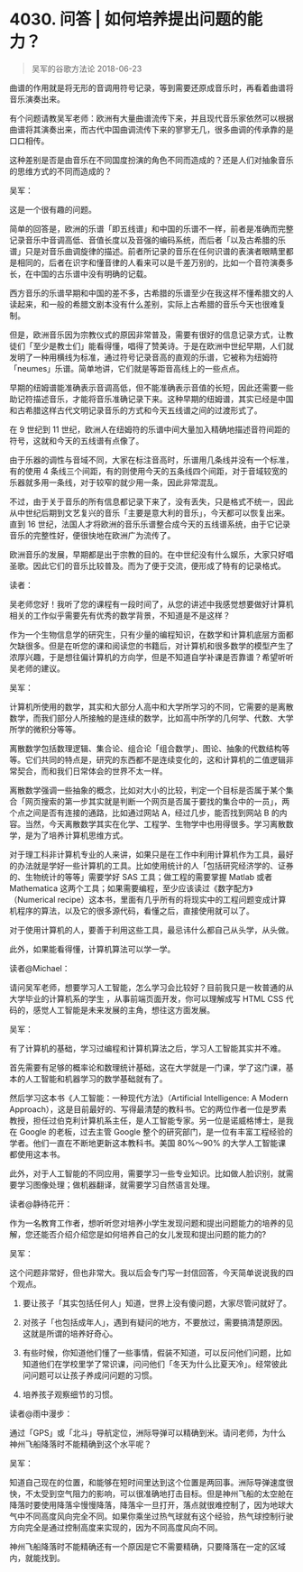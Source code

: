 # 4030. 问答 | 如何培养提出问题的能力？
> 吴军的谷歌方法论
2018-06-23

曲谱的作用就是将无形的音调用符号记录，等到需要还原成音乐时，再看着曲谱将音乐演奏出来。

有个问题请教吴军老师：欧洲有大量曲谱流传下来，并且现代音乐家依然可以根据曲谱将其演奏出来，而古代中国曲调流传下来的寥寥无几，很多曲调的传承靠的是口口相传。

这种差别是否是由音乐在不同国度扮演的角色不同而造成的？还是人们对抽象音乐的思维方式的不同而造成的？

吴军：

这是一个很有趣的问题。

简单的回答是，欧洲的乐谱「即五线谱」和中国的乐谱不一样，前者是准确而完整记录音乐中音调高低、音值长度以及音强的编码系统，而后者「以及古希腊的乐谱」只是对音乐曲调旋律的描述。前者所记录的音乐在任何识谱的表演者眼睛里都是相同的，后者在识字和懂音律的人看来可以是千差万别的，比如一个音符演奏多长，在中国的古乐谱中没有明确的记载。

西方音乐的乐谱早期和中国的差不多，古希腊的乐谱至少在我这样不懂希腊文的人读起来，和一般的希腊文剧本没有什么差别，实际上古希腊的音乐今天也很难复制。

但是，欧洲音乐因为宗教仪式的原因非常普及，需要有很好的信息记录方式，让教徒们「至少是教士们」能看得懂，唱得了赞美诗。于是在欧洲中世纪早期，人们就发明了一种用横线为标准，通过符号记录音高的直观的乐谱，它被称为纽姆符「neumes」乐谱。简单地讲，它们就是等距音高线上的一些点点。

早期的纽姆谱能准确表示音调高低，但不能准确表示音值的长短，因此还需要一些助记符描述音乐，才能将音乐准确记录下来。这种早期的纽姆谱，其实已经是中国和古希腊这样古代文明记录音乐的方式和今天五线谱之间的过渡形式了。

在 9 世纪到 11 世纪，欧洲人在纽姆符的乐谱中间大量加入精确地描述音符间距的符号，这就和今天的五线谱有点像了。

由于乐器的调性与音域不同，大家在标注音高时，乐谱用几条线并没有一个标准，有的使用 4 条线三个间距，有的则使用今天的五条线四个间距，对于音域较宽的乐器就多用一条线，对于较窄的就少用一条，因此非常混乱。

不过，由于关于音乐的所有信息都记录下来了，没有丢失，只是格式不统一，因此从中世纪后期到文艺复兴的音乐「主要是意大利的音乐」，今天都可以恢复出来。直到 16 世纪，法国人才将欧洲的音乐乐谱整合成今天的五线谱系统，由于它记录音乐的完整性好，便很快地在欧洲广为流传了。

欧洲音乐的发展，早期都是出于宗教的目的。在中世纪没有什么娱乐，大家只好唱圣歌。因此它们的音乐比较普及。而为了便于交流，便形成了特有的记录格式。

读者：

吴老师您好！我听了您的课程有一段时间了，从您的讲述中我感觉想要做好计算机相关的工作似乎需要先有优秀的数学背景，不知道是不是这样？

作为一个生物信息学的研究生，只有少量的编程知识，在数学和计算机底层方面都欠缺很多。但是在听您的课和阅读您的书籍后，对计算机和很多数学的模型产生了浓厚兴趣，于是想往偏计算机的方向学，但是不知道自学补课是否靠谱？希望听听吴老师的建议。

吴军：

计算机所使用的数学，其实和大部分人高中和大学所学习的不同，它需要的是离散数学，而我们部分人所接触的是连续的数学，比如高中所学的几何学、代数、大学所学的微积分等等。

离散数学包括数理逻辑、集合论、组合论「组合数学」、图论、抽象的代数结构等等。它们共同的特点是，研究的东西都不是连续变化的，这和计算机的二值逻辑非常契合，而和我们日常体会的世界不太一样。

离散数学强调一些抽象的概念，比如对大小的比较，判定一个目标是否属于某个集合「网页搜索的第一步其实就是判断一个网页是否属于要找的集合中的一员」，两个点之间是否有连接的通路，比如通过网站 A，经过几步，能否找到网站 B 的内容。当然，今天离散数学其实在化学、工程学、生物学中也用得很多。学习离散数学，是为了培养计算机思维方式。

对于理工科非计算机专业的人来讲，如果只是在工作中利用计算机作为工具，最好的办法就是学好一些计算机的工具。比如使用统计的人「包括研究经济学的、证券的、生物统计的等等」需要学好 SAS 工具；做工程的需要掌握 Matlab 或者 Mathematica 这两个工具；如果需要编程，至少应该读过《数字配方》（Numerical recipe）这本书，里面有几乎所有的将现实中的工程问题变成计算机程序的算法，以及它的很多源代码，看懂之后，直接使用就可以了。

对于使用计算机的人，要善于利用这些工具，最忌讳什么都自己从头学，从头做。

此外，如果能看得懂，计算机算法可以学一学。

读者@Michael：

请问吴军老师，想要学习人工智能，怎么学习会比较好？目前我只是一枚普通的从大学毕业的计算机系的学生 ，从事前端页面开发，你可以理解成写 HTML CSS 代码的，感觉人工智能是未来发展的主角，想往这方面发展。

吴军：

有了计算机的基础，学习过编程和计算机算法之后，学习人工智能其实并不难。

首先需要有足够的概率论和数理统计基础，这在大学就是一门课，学了这门课，基本的人工智能和机器学习的数学基础就有了。

然后学习这本书《人工智能：一种现代方法》（Artificial Intelligence: A Modern Approach），这是目前最好的、写得最清楚的教科书。它的两位作者一位是罗素教授，担任过伯克利计算机系主任，是人工智能专家。另一位是诺威格博士，是我在 Google 的老板，过去主管 Google 整个的研究部门，是一位有丰富工程经验的学者。他们一直在不断地更新这本教科书。美国 80%～90% 的大学人工智能课都使用这本书。

此外，对于人工智能的不同应用，需要学习一些专业知识。比如做人脸识别，就需要学习图像处理；做机器翻译，就需要学习自然语言处理。

读者@静待花开：

作为一名教育工作者，想听听您对培养小学生发现问题和提出问题能力的培养的见解，您还能否介绍介绍您是如何培养自己的女儿发现和提出问题的能力的?

吴军：

这个问题非常好，但也非常大。我以后会专门写一封信回答，今天简单说说我的四个观点。

1. 要让孩子「其实包括任何人」知道，世界上没有傻问题，大家尽管问就好了。

2. 对孩子「也包括成年人」，遇到有疑问的地方，不要放过，需要搞清楚原因。这就是所谓的培养好奇心。
3. 有些时候，你知道他们懂了一些事情，假装不知道，可以反问他们问题，比如知道他们在学校里学了常识课，问问他们「冬天为什么比夏天冷」。经常彼此问问题可以让孩子养成问问题的习惯。
4. 培养孩子观察细节的习惯。

读者@雨中漫步：

通过「GPS」或「北斗」导航定位，洲际导弹可以精确到米。请问老师，为什么神州飞船降落时不能精确到这个水平呢？

吴军：

知道自己现在的位置，和能够在短时间里达到这个位置是两回事。洲际导弹速度很快，不太受到空气阻力的影响，可以很准确地打击目标。但是神州飞船的太空舱在降落时要使用降落伞慢慢降落，降落伞一旦打开，落点就很难控制了，因为地球大气中不同高度风向完全不同。如果你乘坐过热气球就有这个经验，热气球控制行驶方向完全是通过控制高度来实现的，因为不同高度风向不同。

神州飞船降落时不能精确还有一个原因是它不需要精确，只要降落在一定的区域内，就能找到。
